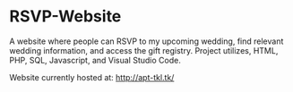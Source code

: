 # RSVP-Website
A website where people can RSVP to my upcoming wedding, find relevant wedding information, and access the gift registry. Project utilizes, HTML, PHP, SQL, Javascript, and Visual Studio Code.

Website currently hosted at: http://apt-tkl.tk/
